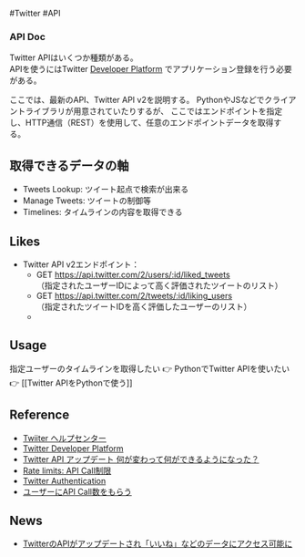 #Twitter #API
 
 
### API Doc  
  
Twitter APIはいくつか種類がある。  
APIを使うにはTwitter [Developer Platform](https://developer.twitter.com/content/developer-twitter/en) でアプリケーション登録を行う必要がある。

ここでは、最新のAPI、Twitter API v2を説明する。
PythonやJSなどでクライアントライブラリが用意されていたりするが、
ここではエンドポイントを指定し、HTTP通信（REST）を使用して、任意のエンドポイントデータを取得する。

## 取得できるデータの軸

- Tweets Lookup: ツイート起点で検索が出来る
- Manage Tweets: ツイートの制御等
- Timelines: タイムラインの内容を取得できる

## Likes

-   Twitter API v2エンドポイント：
    -   GET https://api.twitter.com/2/users/:id/liked_tweets  
        （指定されたユーザーIDによって高く評価されたツイートのリスト）
    -   GET https://api.twitter.com/2/tweets/:id/liking_users  
        （指定されたツイートIDを高く評価したユーザーのリスト）
	- 

## Usage

指定ユーザーのタイムラインを取得したい 👉 
PythonでTwitter APIを使いたい 👉 [[Twitter APIをPythonで使う]]

## Reference

- [Twiiter ヘルプセンター](https://help.twitter.com/ja/rules-and-policies/twitter-api)
- [Twitter Developer Platform](https://developer.twitter.com/en/docs/twitter-api)
- [Twitter API アップデート 何が変わって何ができるようになった？](https://www.shuttlerock.co.jp/media/detail/post-5069/)
- [Rate limits: API Call制限](https://developer.twitter.com/en/docs/twitter-api/rate-limits)
- [Twitter Authentication](https://developer.twitter.com/en/docs/authentication/oauth-1-0a/obtaining-user-access-tokens)
- [ユーザーにAPI Call数をもらう](https://developer.twitter.com/ja/docs/authentication/oauth-1-0a/obtaining-user-access-tokens)

## News

- [TwitterのAPIがアップデートされ「いいね」などのデータにアクセス可能に](https://gigazine.net/news/20210521-twitter-api-v2-update/)